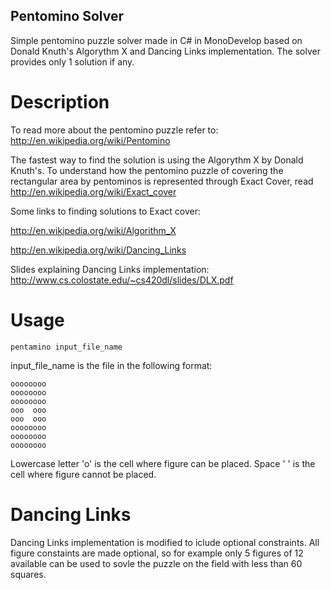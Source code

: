 ## Pentomino Solver

Simple pentomino puzzle solver made in C# in MonoDevelop based on Donald Knuth's Algorythm X and Dancing Links implementation.
The solver provides only 1 solution if any.

# Description

To read more about the pentomino puzzle refer to:
http://en.wikipedia.org/wiki/Pentomino

The fastest way to find the solution is using the Algorythm X by Donald Knuth's.
To understand how the pentomino puzzle of covering the rectangular area by pentominos is
represented through Exact Cover, read
http://en.wikipedia.org/wiki/Exact_cover

Some links to finding solutions to Exact cover:

http://en.wikipedia.org/wiki/Algorithm_X

http://en.wikipedia.org/wiki/Dancing_Links

Slides explaining Dancing Links implementation:
http://www.cs.colostate.edu/~cs420dl/slides/DLX.pdf

# Usage

`pentamino input_file_name`

input_file_name is the file in the following format:
```
oooooooo
oooooooo
oooooooo
ooo  ooo
ooo  ooo
oooooooo
oooooooo
oooooooo
```
Lowercase letter 'o' is the cell where figure can be placed.
Space ' ' is the cell where figure cannot be placed.

# Dancing Links

Dancing Links implementation is modified to iclude optional constraints. All figure constaints are made optional, so for example only 5 figures of 12 available can be used to sovle the puzzle on the field with less than 60 squares.
